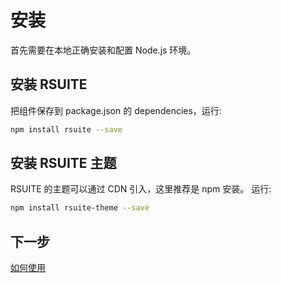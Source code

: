 # 安装

首先需要在本地正确安装和配置 Node.js 环境。

## 安装 RSUITE

把组件保存到 package.json 的 dependencies，运行:

```bash
npm install rsuite --save
```

## 安装 RSUITE 主题

RSUITE 的主题可以通过 CDN 引入，这里推荐是 npm 安装。 运行:

```zsh
npm install rsuite-theme --save
```




## 下一步

[如何使用](./usage)